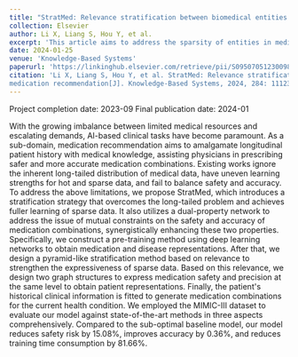 ```yaml
---
title: "StratMed: Relevance stratification between biomedical entities for sparsity on medication recommendation"
collection: Elsevier
author: Li X, Liang S, Hou Y, et al.
excerpt: 'This article aims to address the sparsity of entities in medication recommendations.'
date: 2024-01-25
venue: 'Knowledge-Based Systems'
paperurl: 'https://linkinghub.elsevier.com/retrieve/pii/S0950705123009887'
citation: 'Li X, Liang S, Hou Y, et al. StratMed: Relevance stratification between biomedical entities for sparsity on
medication recommendation[J]. Knowledge-Based Systems, 2024, 284: 111239.'
---
```

Project completion date: 2023-09
Final publication date: 2024-01

With the growing imbalance between limited medical resources and escalating demands, AI-based clinical tasks have become
paramount. As a sub-domain, medication recommendation aims to amalgamate longitudinal patient history with medical
knowledge, assisting physicians in prescribing safer and more accurate medication combinations.
Existing works ignore the inherent long-tailed distribution of medical data, have uneven learning strengths for hot and
sparse data, and fail to balance safety and accuracy.
To address the above limitations, we propose StratMed, which introduces a stratification strategy that overcomes the
long-tailed problem and achieves fuller learning of sparse data. It also utilizes a dual-property network to address the
issue of mutual constraints on the safety and accuracy of medication combinations, synergistically enhancing these two
properties.
Specifically, we construct a pre-training method using deep learning networks to obtain medication and disease
representations.
After that, we design a pyramid-like stratification method based on relevance to strengthen the expressiveness of sparse
data.
Based on this relevance, we design two graph structures to express medication safety and precision at the same level to
obtain patient representations.
Finally, the patient's historical clinical information is fitted to generate medication combinations for the current
health condition.
We employed the MIMIC-III dataset to evaluate our model against state-of-the-art methods in three aspects
comprehensively. Compared to the sub-optimal baseline model, our model reduces safety risk by 15.08%, improves accuracy
by 0.36%, and reduces training time consumption by 81.66%.